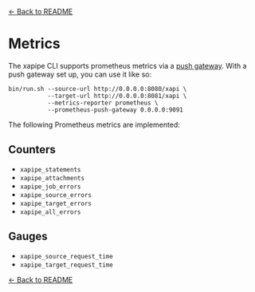 [<- Back to README](../README.md)

# Metrics

The xapipe CLI supports prometheus metrics via a [push gateway](https://github.com/prometheus/pushgateway). With a push gateway set up, you can use it like so:

``` shell
bin/run.sh --source-url http://0.0.0.0:8080/xapi \
           --target-url http://0.0.0.0:8081/xapi \
           --metrics-reporter prometheus \
           --prometheus-push-gateway 0.0.0.0:9091
```

The following Prometheus metrics are implemented:

## Counters

* `xapipe_statements`
* `xapipe_attachments`
* `xapipe_job_errors`
* `xapipe_source_errors`
* `xapipe_target_errors`
* `xapipe_all_errors`

## Gauges

* `xapipe_source_request_time`
* `xapipe_target_request_time`

[<- Back to README](../README.md)
